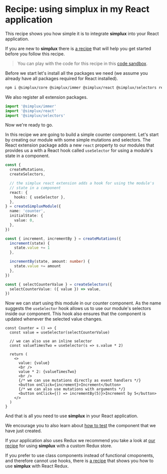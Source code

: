 # Recipe: using **simplux** in my React application

This recipe shows you how simple it is to integrate **simplux** into your React application.

If you are new to **simplux** there is [a recipe](../../basics/getting-started#readme) that will help you get started before you follow this recipe.

> You can play with the code for this recipe in this [code sandbox](https://codesandbox.io/s/github/MrWolfZ/simplux/tree/master/recipes/react/using-in-react-application).

Before we start let's install all the packages we need (we assume you already have all packages required for React installed).

```sh
npm i @simplux/core @simplux/immer @simplux/react @simplux/selectors redux immer -S
```

We also register all extension packages.

```ts
import '@simplux/immer'
import '@simplux/react'
import '@simplux/selectors'
```

Now we're ready to go.

In this recipe we are going to build a simple counter component. Let's start by creating our module with some simple mutations and selectors. The React extension package adds a new `react` property to our modules that provides us a with a React hook called `useSelector` for using a module's state in a component.

```ts
const {
  createMutations,
  createSelectors,

  // the simplux react extension adds a hook for using the module's
  // state in a component
  react: {
    hooks: { useSelector },
  },
} = createSimpluxModule({
  name: 'counter',
  initialState: {
    value: 0,
  },
})

const { increment, incrementBy } = createMutations({
  increment(state) {
    state.value += 1
  },

  incrementBy(state, amount: number) {
    state.value += amount
  },
})

const { selectCounterValue } = createSelectors({
  selectCounterValue: ({ value }) => value,
})
```

Now we can start using this module in our counter component. As the name suggests the `useSelector` hook allows us to use our module's selectors inside our component. This hook also ensures that the component is updated whenever the selected value changes.

```tsx
const Counter = () => {
  const value = useSelector(selectCounterValue)

  // we can also use an inline selector
  const valueTimesTwo = useSelector(s => s.value * 2)

  return (
    <>
      value: {value}
      <br />
      value * 2: {valueTimesTwo}
      <br />
      {/* we can use mutations directly as event handlers */}
      <button onClick={increment}>Increment</button>
      {/* we can also use mutations with arguments */}
      <button onClick={() => incrementBy(5)}>Increment by 5</button>
    </>
  )
}
```

And that is all you need to use **simplux** in your React application.

We encourage you to also learn about [how to test](../testing-components-using-state#readme) the component that we have just created.

If your application also uses Redux we recommend you take a look at [our recipe](../../advanced/using-in-redux-application#readme) for using **simplux** with a custom Redux store.

If you prefer to use class components instead of functional cmoponents, and therefore cannot use hooks, there is [a recipe](../using-with-react-redux#readme) that shows you how to use **simplux** with React Redux.
